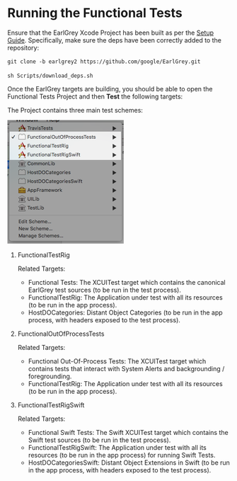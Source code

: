 # Running the Functional Tests

Ensure that the EarlGrey Xcode Project has been built as per the [Setup
Guide](../../docs/setup.md). Specifically, make sure the deps
have been correctly added to the repository:

```
git clone -b earlgrey2 https://github.com/google/EarlGrey.git

sh Scripts/download_deps.sh
```

Once the EarlGrey targets are building,
you should be able to open the Functional Tests Project and then **Test**
the following targets:

The Project contains three main test schemes:

<img src="images/testSchemes.png">

1.  FunctionalTestRig

    Related Targets:

    *   Functional Tests: The XCUITest target which contains the canonical
        EarlGrey test sources (to be run in the test process).
    *   FunctionalTestRig: The Application under test with all its resources (to
        be run in the app process).
    *   HostDOCategories: Distant Object Categories (to be run in the app
        process, with headers exposed to the test process).

2.  FunctionalOutOfProcessTests

    Related Targets:

    *   Functional Out-Of-Process Tests: The XCUITest target which contains
        tests that interact with System Alerts and backgrounding /
        foregrounding.
    *   FunctionalTestRig: The Application under test with all its resources (to
        be run in the app process).

3.  FunctionalTestRigSwift

    Related Targets:

    *   Functional Swift Tests: The Swift XCUITest target which contains the
        Swift test sources (to be run in the test process).
    *   FunctionalTestRigSwift: The Application under test with all its
        resources (to be run in the app process) for running Swift Tests.
    *   HostDOCategoriesSwift: Distant Object Extensions in Swift (to be run in
        the app process, with headers exposed to the test process).
